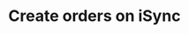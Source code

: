 ---
title: "Create orders on iSync"
name: "sourcemeta_isync"
key: "create_order_enabled"
description: "Allow creating order on source"
user_friendly_description: "Decide whether or not you want Stock2Shop to create orders on iSync."
default: "true"
values: []
tags: [sourcemeta,isync]
type: "meta"
process: "products"
headless: true
---